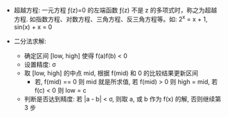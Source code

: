 - 超越方程: 一元方程 ƒ(z)=0 的左端函数 ƒ(z) 不是 z 的多项式时，称之为超越方程.
如指数方程、对数方程、三角方程、反三角方程等。如: 2<sup>x</sup> = x + 1, sin(x) + x = 0

- 二分法求解:
  * 确定区间 [low, high] 使得 f(a)f(b) < 0
  * 设置精度: σ
  * 取 [low, high] 的中点 mid, 根据 f(mid) 和 0 的比较结果更新区间
    - 若, f(mid) == 0 则 mid 就是所求值, 若 f(mid) > 0 则 high = mid, 若 f(c) < 0 则 low = c
  * 判断是否达到精度: 若 |a - b| < σ, 则取 a, 或 b 作为 f(x) 的解, 否则继续第 3 步

